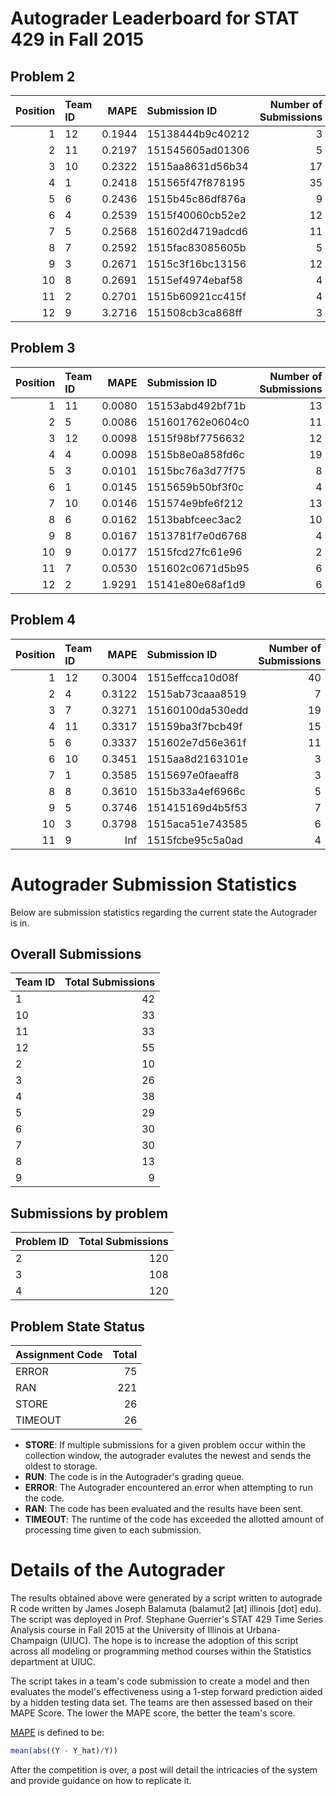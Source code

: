 Autograder Leaderboard for STAT 429 in Fall 2015
================================================

Problem 2
---------

|  Position| Team ID |    MAPE| Submission ID    |  Number of Submissions|
|---------:|:--------|-------:|:-----------------|----------------------:|
|         1| 12      |  0.1944| 15138444b9c40212 |                      3|
|         2| 11      |  0.2197| 151545605ad01306 |                      5|
|         3| 10      |  0.2322| 1515aa8631d56b34 |                     17|
|         4| 1       |  0.2418| 151565f47f878195 |                     35|
|         5| 6       |  0.2436| 1515b45c86df876a |                      9|
|         6| 4       |  0.2539| 1515f40060cb52e2 |                     12|
|         7| 5       |  0.2568| 151602d4719adcd6 |                     11|
|         8| 7       |  0.2592| 1515fac83085605b |                      5|
|         9| 3       |  0.2671| 1515c3f16bc13156 |                     12|
|        10| 8       |  0.2691| 1515ef4974ebaf58 |                      4|
|        11| 2       |  0.2701| 1515b60921cc415f |                      4|
|        12| 9       |  3.2716| 151508cb3ca868ff |                      3|

Problem 3
---------

|  Position| Team ID |    MAPE| Submission ID    |  Number of Submissions|
|---------:|:--------|-------:|:-----------------|----------------------:|
|         1| 11      |  0.0080| 15153abd492bf71b |                     13|
|         2| 5       |  0.0086| 151601762e0604c0 |                     11|
|         3| 12      |  0.0098| 1515f98bf7756632 |                     12|
|         4| 4       |  0.0098| 1515b8e0a858fd6c |                     19|
|         5| 3       |  0.0101| 1515bc76a3d77f75 |                      8|
|         6| 1       |  0.0145| 1515659b50bf3f0c |                      4|
|         7| 10      |  0.0146| 151574e9bfe6f212 |                     13|
|         8| 6       |  0.0162| 1513babfceec3ac2 |                     10|
|         9| 8       |  0.0167| 1513781f7e0d6768 |                      4|
|        10| 9       |  0.0177| 1515fcd27fc61e96 |                      2|
|        11| 7       |  0.0530| 151602c0671d5b95 |                      6|
|        12| 2       |  1.9291| 15141e80e68af1d9 |                      6|

Problem 4
---------

|  Position| Team ID |    MAPE| Submission ID    |  Number of Submissions|
|---------:|:--------|-------:|:-----------------|----------------------:|
|         1| 12      |  0.3004| 1515effcca10d08f |                     40|
|         2| 4       |  0.3122| 1515ab73caaa8519 |                      7|
|         3| 7       |  0.3271| 15160100da530edd |                     19|
|         4| 11      |  0.3317| 15159ba3f7bcb49f |                     15|
|         5| 6       |  0.3337| 151602e7d56e361f |                     11|
|         6| 10      |  0.3451| 1515aa8d2163101e |                      3|
|         7| 1       |  0.3585| 1515697e0faeaff8 |                      3|
|         8| 8       |  0.3610| 1515b33a4ef6966c |                      5|
|         9| 5       |  0.3746| 151415169d4b5f53 |                      7|
|        10| 3       |  0.3798| 1515aca51e743585 |                      6|
|        11| 9       |     Inf| 1515fcbe95c5a0ad |                      4|

Autograder Submission Statistics
================================

Below are submission statistics regarding the current state the Autograder is in.

Overall Submissions
-------------------

| Team ID |  Total Submissions|
|:--------|------------------:|
| 1       |                 42|
| 10      |                 33|
| 11      |                 33|
| 12      |                 55|
| 2       |                 10|
| 3       |                 26|
| 4       |                 38|
| 5       |                 29|
| 6       |                 30|
| 7       |                 30|
| 8       |                 13|
| 9       |                  9|

Submissions by problem
----------------------

| Problem ID |  Total Submissions|
|:-----------|------------------:|
| 2          |                120|
| 3          |                108|
| 4          |                120|

Problem State Status
--------------------

| Assignment Code |  Total|
|:----------------|------:|
| ERROR           |     75|
| RAN             |    221|
| STORE           |     26|
| TIMEOUT         |     26|

-   **STORE**: If multiple submissions for a given problem occur within the collection window, the autograder evalutes the newest and sends the oldest to storage.
-   **RUN**: The code is in the Autograder's grading queue.
-   **ERROR**: The Autograder encountered an error when attempting to run the code.
-   **RAN**: The code has been evaluated and the results have been sent.
-   **TIMEOUT**: The runtime of the code has exceeded the allotted amount of processing time given to each submission.

Details of the Autograder
=========================

The results obtained above were generated by a script written to autograde R code written by James Joseph Balamuta (balamut2 [at] illinois [dot] edu). The script was deployed in Prof. Stephane Guerrier's STAT 429 Time Series Analysis course in Fall 2015 at the University of Illinois at Urbana-Champaign (UIUC). The hope is to increase the adoption of this script across all modeling or programming method courses within the Statistics department at UIUC.

The script takes in a team's code submission to create a model and then evaluates the model's effectiveness using a 1-step forward prediction aided by a hidden testing data set. The teams are then assessed based on their MAPE Score. The lower the MAPE score, the better the team's score.

[MAPE](https://en.wikipedia.org/wiki/Mean_absolute_percentage_error) is defined to be:

``` r
mean(abs((Y - Y_hat)/Y))
```

After the competition is over, a post will detail the intricacies of the system and provide guidance on how to replicate it.
